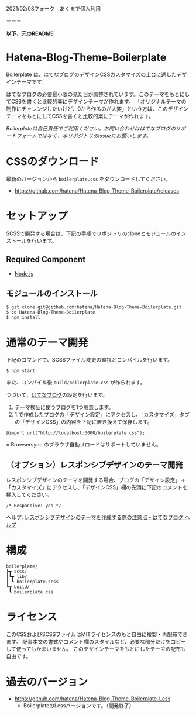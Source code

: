 2021/02/08フォーク　あくまで個人利用

＝＝＝

**以下、元のREADME**

# Hatena-Blog-Theme-Boilerplate

Boilerplate は、はてなブログのデザインCSSカスタマイズの土台に適したデザインテーマです。

はてなブログの必要最小限の見た目が調整されています。このテーマをもとにしてCSSを書くと比較的楽にデザインテーマが作れます。
「オリジナルテーマの制作にチャレンジしたいけど、0から作るのが大変」という方は、このデザインテーマをもとにしてCSSを書くと比較的楽にテーマが作れます。

*Boilerplateは自己責任でご利用ください。お問い合わせははてなブログのサポートフォームではなく、本リポジトリのIssueにお願いします。*

# CSSのダウンロード

最新のバージョンから `boilerplate.css` をダウンロードしてください。

- <https://github.com/hatena/Hatena-Blog-Theme-Boilerplate/releases>

# セットアップ

SCSSで開発する場合は、下記の手順でリポジトリのcloneとモジュールのインストールを行います。

## Required Component

- [Node.js](https://nodejs.org/)

## モジュールのインストール

```
$ git clone git@github.com:hatena/Hatena-Blog-Theme-Boilerplate.git
$ cd Hatena-Blog-Theme-Boilerplate
$ npm install
```

# 通常のテーマ開発

下記のコマンドで、SCSSファイル変更の監視とコンパイルを行います。

```
$ npm start
```

また、コンパイル後 `build/boilerplate.css` が作られます。

つづいて、[はてなブログ](https://blog.hatena.ne.jp/)の設定を行います。

1. テーマ検証に使うブログを1つ用意します。
1. 1.で作成したブログの「デザイン設定」にアクセスし、「カスタマイズ」タブの「デザインCSS」の内容を下記に置き換えて保存します。

```
@import url("http://localhost:3000/boilerplate.css");
```

※ Browsersync のブラウザ自動リロードはサポートしていません。

## （オプション）レスポンシブデザインのテーマ開発

レスポンシブデザインのテーマを開発する場合、ブログの「デザイン設定」->「カスタマイズ」にアクセスし、「デザインCSS」欄の先頭に下記のコメントを挿入してください。

```
/* Responsive: yes */
```

ヘルプ: [レスポンシブデザインのテーマを作成する際の注意点 - はてなブログ ヘルプ](http://help.hatenablog.com/entry/theme/custom-theme#responsive)

# 構成

```
boilerplate/
┣┳ scss/
┃┗┳ lib/
┃ ┗ boilerplate.scss
┗┳ build/
 ┗ boilerplate.css
```

# ライセンス

このCSSおよびSCSSファイルはMITライセンスのもと自由に複製・再配布できます。 記事本文の書式やコメント欄のスタイルなど、必要な部分だけをコピーして使ってもかまいません。 このデザインテーマをもとにしたテーマの配布も自由です。

# 過去のバージョン

- <https://github.com/hatena/Hatena-Blog-Theme-Boilerplate-Less>
  - BoilerplateのLessバージョンです。（開発終了）